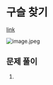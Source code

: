 # 구슬 찾기
[link](https://www.acmicpc.net/problem/2617)

![image.jpeg](image.jpeg)

## 문제 풀이
1. 
````````

````````

